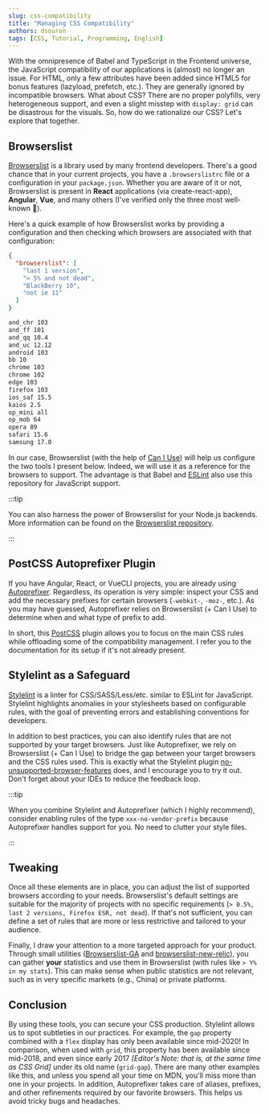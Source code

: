```yaml
---
slug: css-compatibility
title: "Managing CSS Compatibility"
authors: dsouron
tags: [CSS, Tutorial, Programming, English]
---
```


With the omnipresence of Babel and TypeScript in the Frontend universe, the JavaScript compatibility of our applications is (almost) no longer an issue. For HTML, only a few attributes have been added since HTML5 for bonus features (lazyload, prefetch, etc.). They are generally ignored by incompatible browsers. What about CSS? There are no proper polyfills, very heterogeneous support, and even a slight misstep with `display: grid` can be disastrous for the visuals. So, how do we rationalize our CSS? Let's explore that together.

<!--truncate-->

## Browserslist

[Browserslist](https://github.com/browserslist/browserslist) is a library used by many frontend developers. There's a good chance that in your current projects, you have a `.browserslistrc` file or a configuration in your `package.json`. Whether you are aware of it or not, Browserslist is present in **React** applications (via create-react-app), **Angular**, **Vue**, and many others (I've verified only the three most well-known 😬).

Here's a quick example of how Browserslist works by providing a configuration and then checking which browsers are associated with that configuration:

```json title="package.json"
{
  "browserslist": [
    "last 1 version",
    "> 5% and not dead",
    "BlackBerry 10",
    "not ie 11"
  ]
}
```

```sh title="$ npx browserslist"
and_chr 103
and_ff 101
and_qq 10.4
and_uc 12.12
android 103
bb 10
chrome 103
chrome 102
edge 103
firefox 103
ios_saf 15.5
kaios 2.5
op_mini all
op_mob 64
opera 89
safari 15.6
samsung 17.0
```

In our case, Browserslist (with the help of [Can I Use](https://caniuse.com/)) will help us configure the two tools I present below. Indeed, we will use it as a reference for the browsers to support. The advantage is that Babel and [ESLint](https://github.com/amilajack/eslint-plugin-compat) also use this repository for JavaScript support.

:::tip

You can also harness the power of Browserslist for your Node.js backends. More information can be found on the [Browserslist repository](https://github.com/browserslist/browserslist).

:::

## PostCSS Autoprefixer Plugin

If you have Angular, React, or VueCLI projects, you are already using [Autoprefixer](https://github.com/postcss/autoprefixer). Regardless, its operation is very simple: inspect your CSS and add the necessary prefixes for certain browsers (`-webkit-`, `-moz-`, etc.). As you may have guessed, Autoprefixer relies on Browserslist (+ Can I Use) to determine when and what type of prefix to add.

In short, this [PostCSS](https://github.com/postcss/postcss) plugin allows you to focus on the main CSS rules while offloading some of the compatibility management. I refer you to the documentation for its setup if it's not already present.

## Stylelint as a Safeguard

[Stylelint](https://stylelint.io/) is a linter for CSS/SASS/Less/etc. similar to ESLint for JavaScript. Stylelint highlights anomalies in your stylesheets based on configurable rules, with the goal of preventing errors and establishing conventions for developers.

In addition to best practices, you can also identify rules that are not supported by your target browsers. Just like Autoprefixer, we rely on Browserslist (+ Can I Use) to bridge the gap between your target browsers and the CSS rules used. This is exactly what the Stylelint plugin [no-unsupported-browser-features](https://github.com/ismay/stylelint-no-unsupported-browser-features) does, and I encourage you to try it out. Don't forget about your IDEs to reduce the feedback loop.

:::tip

When you combine Stylelint and Autoprefixer (which I highly recommend), consider enabling rules of the type `xxx-no-vendor-prefix` because Autoprefixer handles support for you. No need to clutter your style files.

:::

## Tweaking

Once all these elements are in place, you can adjust the list of supported browsers according to your needs. Browserslist's default settings are suitable for the majority of projects with no specific requirements (`> 0.5%, last 2 versions, Firefox ESR, not dead`). If that's not sufficient, you can define a set of rules that are more or less restrictive and tailored to your audience.

Finally, I draw your attention to a more targeted approach for your product. Through small utilities ([Browserslist-GA](https://github.com/browserslist/browserslist-ga) and [browserslist-new-relic](https://github.com/syntactic-salt/browserslist-new-relic)), you can gather **your** statistics and use them in Browserslist (with rules like `> Y% in my stats`). This can make sense when public statistics are not relevant, such as in very specific markets (e.g., China) or private platforms.

## Conclusion

By using these tools, you can secure your CSS production. Stylelint allows us to spot subtleties in our practices. For example, the `gap` property combined with a `flex` display has only been available since mid-2020! In comparison, when used with `grid`, this property has been available since mid-2018, and even since early 2017 _[Editor's Note: that is, at the same time as CSS Grid]_ under its old name (`grid-gap`). There are many other examples like this, and unless you spend all your time on MDN, you'll miss more than one in your projects. In addition, Autoprefixer takes care of aliases, prefixes, and other refinements required by our favorite browsers. This helps us avoid tricky bugs and headaches.
